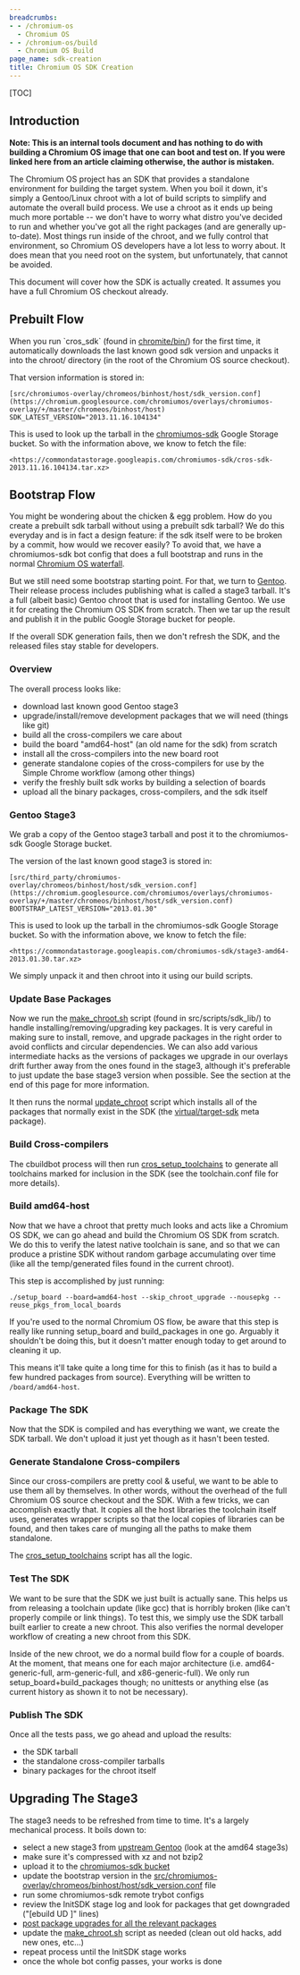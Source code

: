 ```yaml
---
breadcrumbs:
- - /chromium-os
  - Chromium OS
- - /chromium-os/build
  - Chromium OS Build
page_name: sdk-creation
title: Chromium OS SDK Creation
---
```


[TOC]

## Introduction

**Note: This is an internal tools document and has nothing to do with building a
Chromium OS image that one can boot and test on. If you were linked here from an
article claiming otherwise, the author is mistaken.**

The Chromium OS project has an SDK that provides a standalone environment for
building the target system. When you boil it down, it's simply a Gentoo/Linux
chroot with a lot of build scripts to simplify and automate the overall build
process. We use a chroot as it ends up being much more portable -- we don't have
to worry what distro you've decided to run and whether you've got all the right
packages (and are generally up-to-date). Most things run inside of the chroot,
and we fully control that environment, so Chromium OS developers have a lot less
to worry about. It does mean that you need root on the system, but
unfortunately, that cannot be avoided.

This document will cover how the SDK is actually created. It assumes you have a
full Chromium OS checkout already.

## Prebuilt Flow

When you run \`cros_sdk\` (found in
[chromite/bin/](https://chromium.googlesource.com/chromiumos/chromite/+/master/scripts/cros_sdk.py))
for the first time, it automatically downloads the last known good sdk version
and unpacks it into the chroot/ directory (in the root of the Chromium OS source
checkout).

That version information is stored in:

```none
[src/chromiumos-overlay/chromeos/binhost/host/sdk_version.conf](https://chromium.googlesource.com/chromiumos/overlays/chromiumos-overlay/+/master/chromeos/binhost/host)
SDK_LATEST_VERSION="2013.11.16.104134"
```

This is used to look up the tarball in the
[chromiumos-sdk](https://commondatastorage.googleapis.com/chromiumos-sdk/)
Google Storage bucket. So with the information above, we know to fetch the file:

```none
<https://commondatastorage.googleapis.com/chromiumos-sdk/cros-sdk-2013.11.16.104134.tar.xz>
```

## Bootstrap Flow

You might be wondering about the chicken & egg problem. How do you create a
prebuilt sdk tarball without using a prebuilt sdk tarball? We do this everyday
and is in fact a design feature: if the sdk itself were to be broken by a
commit, how would we recover easily? To avoid that, we have a chromiumos-sdk bot
config that does a full bootstrap and runs in the normal [Chromium OS
waterfall](http://build.chromium.org/p/chromiumos/builders/chromiumos%20sdk).

But we still need some bootstrap starting point. For that, we turn to
[Gentoo](http://www.gentoo.org/main/en/where.xml). Their release process
includes publishing what is called a stage3 tarball. It's a full (albeit basic)
Gentoo chroot that is used for installing Gentoo. We use it for creating the
Chromium OS SDK from scratch. Then we tar up the result and publish it in the
public Google Storage bucket for people.

If the overall SDK generation fails, then we don't refresh the SDK, and the
released files stay stable for developers.

### Overview

The overall process looks like:

*   download last known good Gentoo stage3
*   upgrade/install/remove development packages that we will need
            (things like git)
*   build all the cross-compilers we care about
*   build the board "amd64-host" (an old name for the sdk) from scratch
*   install all the cross-compilers into the new board root
*   generate standalone copies of the cross-compilers for use by the
            Simple Chrome workflow (among other things)
*   verify the freshly built sdk works by building a selection of boards
*   upload all the binary packages, cross-compilers, and the sdk itself

### Gentoo Stage3

We grab a copy of the Gentoo stage3 tarball and post it to the chromiumos-sdk
Google Storage bucket.

The version of the last known good stage3 is stored in:

```none
[src/third_party/chromiumos-overlay/chromeos/binhost/host/sdk_version.conf](https://chromium.googlesource.com/chromiumos/overlays/chromiumos-overlay/+/master/chromeos/binhost/host/sdk_version.conf)
BOOTSTRAP_LATEST_VERSION="2013.01.30"
```

This is used to look up the tarball in the chromiumos-sdk Google Storage bucket.
So with the information above, we know to fetch the file:

```none
<https://commondatastorage.googleapis.com/chromiumos-sdk/stage3-amd64-2013.01.30.tar.xz>
```

We simply unpack it and then chroot into it using our build scripts.

### Update Base Packages

Now we run the
[make_chroot.sh](https://chromium.googlesource.com/chromiumos/platform/crosutils/+/master/sdk_lib/make_chroot.sh)
script (found in src/scripts/sdk_lib/) to handle installing/removing/upgrading
key packages. It is very careful in making sure to install, remove, and upgrade
packages in the right order to avoid conflicts and circular dependencies. We can
also add various intermediate hacks as the versions of packages we upgrade in
our overlays drift further away from the ones found in the stage3, although it's
preferable to just update the base stage3 version when possible. See the section
at the end of this page for more information.

It then runs the normal
[update_chroot](https://chromium.googlesource.com/chromiumos/platform/crosutils/+/master/update_chroot)
script which installs all of the packages that normally exist in the SDK (the
[virtual/target-sdk](https://chromium.googlesource.com/chromiumos/overlays/chromiumos-overlay/+/master/virtual/target-sdk)
meta package).

### Build Cross-compilers

The cbuildbot process will then run
[cros_setup_toolchains](https://chromium.googlesource.com/chromiumos/chromite/+/master/scripts/cros_setup_toolchains.py)
to generate all toolchains marked for inclusion in the SDK (see the
toolchain.conf file for more details).

### Build amd64-host

Now that we have a chroot that pretty much looks and acts like a Chromium OS
SDK, we can go ahead and build the Chromium OS SDK from scratch. We do this to
verify the latest native toolchain is sane, and so that we can produce a
pristine SDK without random garbage accumulating over time (like all the
temp/generated files found in the current chroot).

This step is accomplished by just running:

```none
./setup_board --board=amd64-host --skip_chroot_upgrade --nousepkg --reuse_pkgs_from_local_boards
```

If you're used to the normal Chromium OS flow, be aware that this step is really
like running setup_board and build_packages in one go. Arguably it shouldn't be
doing this, but it doesn't matter enough today to get around to cleaning it up.

This means it'll take quite a long time for this to finish (as it has to build a
few hundred packages from source). Everything will be written to
`/board/amd64-host`.

### Package The SDK

Now that the SDK is compiled and has everything we want, we create the SDK
tarball. We don't upload it just yet though as it hasn't been tested.

### Generate Standalone Cross-compilers

Since our cross-compilers are pretty cool & useful, we want to be able to use
them all by themselves. In other words, without the overhead of the full
Chromium OS source checkout and the SDK. With a few tricks, we can accomplish
exactly that. It copies all the host libraries the toolchain itself uses,
generates wrapper scripts so that the local copies of libraries can be found,
and then takes care of munging all the paths to make them standalone.

The
[cros_setup_toolchains](https://chromium.googlesource.com/chromiumos/chromite/+/master/scripts/cros_setup_toolchains.py)
script has all the logic.

### Test The SDK

We want to be sure that the SDK we just built is actually sane. This helps us
from releasing a toolchain update (like gcc) that is horribly broken (like can't
properly compile or link things). To test this, we simply use the SDK tarball
built earlier to create a new chroot. This also verifies the normal developer
workflow of creating a new chroot from this SDK.

Inside of the new chroot, we do a normal build flow for a couple of boards. At
the moment, that means one for each major architecture (i.e. amd64-generic-full,
arm-generic-full, and x86-generic-full). We only run setup_board+build_packages
though; no unittests or anything else (as current history as shown it to not be
necessary).

### Publish The SDK

Once all the tests pass, we go ahead and upload the results:

*   the SDK tarball
*   the standalone cross-compiler tarballs
*   binary packages for the chroot itself

## Upgrading The Stage3

The stage3 needs to be refreshed from time to time. It's a largely mechanical
process. It boils down to:

*   select a new stage3 from [upstream
            Gentoo](http://www.gentoo.org/main/en/where.xml) (look at the amd64
            stage3s)
*   make sure it's compressed with xz and not bzip2
*   upload it to the [chromiumos-sdk
            bucket](https://cloud.google.com/console#/storage/chromiumos-sdk/)
*   update the bootstrap version in the
            [src/chromiumos-overlay/chromeos/binhost/host/sdk_version.conf](https://chromium.googlesource.com/chromiumos/overlays/chromiumos-overlay/+/master/chromeos/binhost/host/sdk_version.conf)
            file
*   run some chromiumos-sdk remote trybot configs
*   review the InitSDK stage log and look for packages that get
            downgraded ("\[ebuild UD \]" lines)
*   [post package upgrades for all the relevant
            packages](/chromium-os/gentoo-package-upgrade-process)
*   update the
            [make_chroot.sh](https://chromium.googlesource.com/chromiumos/platform/crosutils/+/master/sdk_lib/make_chroot.sh)
            script as needed (clean out old hacks, add new ones, etc...)
*   repeat process until the InitSDK stage works
*   once the whole bot config passes, your works is done